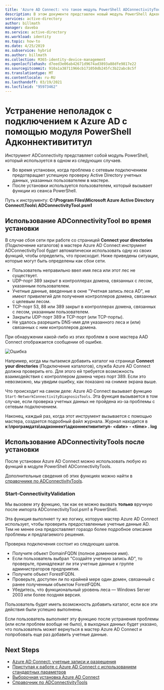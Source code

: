 ```yaml
---
title: 'Azure AD Connect: что такое модуль PowerShell ADConnectivityTools | Документация Майкрософт'
description: В этом документе представлен новый модуль PowerShell Адконнективити, а также его использование для устранения неполадок.
services: active-directory
author: billmath
manager: daveba
ms.service: active-directory
ms.workload: identity
ms.topic: how-to
ms.date: 4/25/2019
ms.subservice: hybrid
ms.author: billmath
ms.collection: M365-identity-device-management
ms.openlocfilehash: d7eed3e06ab42671d9674ad3893a88dfe9817e22
ms.sourcegitcommit: 910a1a38711966cb171050db245fc3b22abc8c5f
ms.translationtype: MT
ms.contentlocale: ru-RU
ms.lasthandoff: 03/19/2021
ms.locfileid: "95973462"
---
```

# <a name="troubleshoot-azure-ad-connectivity-with-the-adconnectivitytool-powershell-module"></a>Устранение неполадок с подключением к Azure AD с помощью модуля PowerShell Адконнективититул

Инструмент ADConnectivity представляет собой модуль PowerShell, который используется в одном из следующих случаев.

- Во время установки, когда проблема с сетевым подключением предотвращает успешную проверку Active Directory учетных данных, указанных пользователем в мастере.
- После установки используется пользователем, который вызывает функции из сеанса PowerShell.

Путь к инструменту: **C:\Program Files\Microsoft Azure Active Directory Connect\Tools\ ADConnectivityTool.psm1** 

## <a name="adconnectivitytool-during-installation"></a>Использование ADConnectivityTool во время установки

В случае сбоя сети при работе со страницей **Connect your directories** (Подключение каталогов) в мастере Azure AD Connect инструмент ADConnectivityTool будет автоматически использовать одну из своих функций, чтобы определить, что происходит.  Ниже приведены ситуации, которые могут быть определены как сбои сети.

- Пользователь неправильно ввел имя леса или этот лес не существует. 
- UDP-порт 389 закрыт в контроллерах домена, связанных с лесом, указанным пользователем.
- Учетные данные, введенные в окне "Учетная запись леса AD", не имеют привилегий для получения контроллеров домена, связанных с целевым лесом.
- TCP-порт 53, 88 или 389 закрыт в контроллерах домена, связанных с лесом, указанным пользователем. 
- Закрыты UDP-порт 389 и TCP-порт (или TCP-порты).
- Не удалось разрешить DNS-имя для указанного леса и (или) связанных с ним контроллеров домена.

При обнаружении какой-либо из этих проблем в окне мастера AAD Connect отображается сообщении об ошибке.


![Ошибка](media/how-to-connect-adconnectivitytools/error1.png)

Например, когда мы пытаемся добавить каталог на странице **Connect your directories** (Подключение каталогов), служба Azure AD Connect должна проверить его. Для этого ей требуется возможность взаимодействия с контроллером домена через порт 389.  Если это невозможно, мы увидим ошибку, как показано на снимке экрана выше.  

Что происходит на самом деле: Azure AD Connect вызывает функцию `Start-NetworkConnectivityDiagnosisTools`.  Эта функция вызывается в том случае, если проверка учетных данных не пройдена из-за проблемы с сетевым подключением.

Наконец, каждый раз, когда этот инструмент вызывается с помощью мастера, создается подробный файл журнала. Журнал находится в **к:\програмдата\аадконнект\адконнективититул- \<date> - \<time> . log**

## <a name="adconnectivitytools-post-installation"></a>Использование ADConnectivityTools после установки
После установки Azure AD Connect можно использовать любую из функций в модуле PowerShell ADConnectivityTools.  

Дополнительные сведения об этих функциях можно найти в [справочнике по ADConnectivityTools](reference-connect-adconnectivitytools.md).

### <a name="start-connectivityvalidation"></a>Start-ConnectivityValidation

Мы вызовем эту функцию, так как ее можно вызвать **только** вручную после импорта ADConnectivityTool.psm1 в PowerShell. 

Эта функция выполняет ту же логику, которую мастер Azure AD Connect использует, чтобы проверить предоставленные учетные данные AD.  Тем не менее она предоставляет гораздо более подробное описание проблемы и предлагаемого решения. 

Проверка подключения состоит из следующих шагов.
-   Получите объект DomainFQDN (полное доменное имя).
-   Если пользователь выбрал "Создайте учетную запись AD", то проверьте, принадлежат ли эти учетные данные к группе администраторов предприятия.
-   Получите объект ForestFQDN.
-   Проверьте, доступен ли по крайней мере один домен, связанный с ранее полученным объектом ForestFQDN.
-   Убедитесь, что функциональный уровень леса — Windows Server 2003 или более поздняя версия.

Пользователь будет иметь возможность добавить каталог, если все эти действия были успешно выполнены.

Если пользователь выполняет эту функцию после устранения проблемы (или если проблем вообще не было), в выходных данных будет указано, что пользователь может вернуться в мастер Azure AD Connect и попробовать еще раз добавить учетные данные.



## <a name="next-steps"></a>Next Steps
- [Azure AD Connect: учетные записи и разрешения](reference-connect-accounts-permissions.md)
- [Приступая к работе с Azure AD Connect с использованием стандартных параметров](how-to-connect-install-express.md)
- [Выборочная установка Azure AD Connect](how-to-connect-install-custom.md)
- [Справочник по ADConnectivityTools](reference-connect-adconnectivitytools.md)

